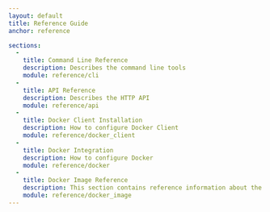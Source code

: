 ```yaml
---
layout: default
title: Reference Guide
anchor: reference

sections:
  -
    title: Command Line Reference
    description: Describes the command line tools
    module: reference/cli
  -
    title: API Reference
    description: Describes the HTTP API
    module: reference/api
  -
    title: Docker Client Installation
    description: How to configure Docker Client
    module: reference/docker_client
  -
    title: Docker Integration
    description: How to configure Docker
    module: reference/docker
  -
    title: Docker Image Reference
    description: This section contains reference information about the StorageOS docker image.
    module: reference/docker_image
---
```

